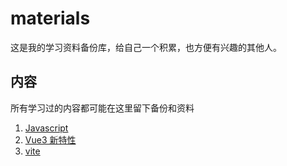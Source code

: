 # materials

这是我的学习资料备份库，给自己一个积累，也方便有兴趣的其他人。

## 内容

所有学习过的内容都可能在这里留下备份和资料

1. [Javascript](./javascript/README.md)
2. [Vue3 新特性](./VUE3/README.md)
3. [vite](./VUE3/vite.md)
